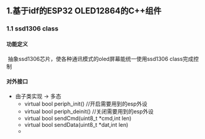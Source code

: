 ## 1.基于idf的ESP32 OLED12864的C++组件

### 1.1 ssd1306 class

#### 功能定义

​	抽象ssd1306芯片，使各种通讯模式的oled屏幕能统一使用ssd1306 class完成控制

#### 对外接口

- 由子类实现  -> 多态
	- virtual bool periph_init()             //开启需要用到的esp外设
	- virtual bool periph_deinit()          //关闭需要用到的esp外设
	- virtual bool sendCmd(uint8_t *cmd,int len)
	- virtual bool sendData(uint8_t *dat,int len)
	- 